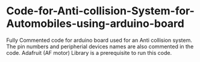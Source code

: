 # Code-for-Anti-collision-System-for-Automobiles-using-arduino-board
Fully Commented code for arduino board used for an Anti collision system. The pin numbers and peripherial devices names are also commented in the code. 
Adafruit (AF motor) Library is a prerequisite to run this code.
